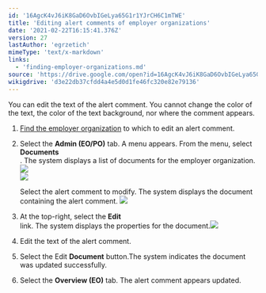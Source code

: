 ```yaml
---
id: '16AgcK4vJ6iK8GaD6OvbIGeLya65G1r1YJrCH6C1mTWE'
title: 'Editing alert comments of employer organizations'
date: '2021-02-22T16:15:41.376Z'
version: 27
lastAuthor: 'egrzetich'
mimeType: 'text/x-markdown'
links:
  - 'finding-employer-organizations.md'
source: 'https://drive.google.com/open?id=16AgcK4vJ6iK8GaD6OvbIGeLya65G1r1YJrCH6C1mTWE'
wikigdrive: 'd3e22db37cfdd4a4e5d0d1fe46fc320e82e79136'
---
```

You can edit the text of the alert comment. You cannot change the color of the text, the color of the text background, nor where the comment appears.
1. [Find the employer organization](finding-employer-organizations.md) to which to edit an alert comment.
2. Select the <strong>Admin (EO/PO)</strong> tab. A menu appears. From the menu, select <strong>Documents</strong>  
   . The system displays a list of documents for the employer organization.<img src="../editing-alert-comments-of-employer-organizations.assets/84c718cfb3c5521948c3838e65cee14d.png" />  
   <img src="../editing-alert-comments-of-employer-organizations.assets/48af9386124dba839aa0d41027f3fe34.png" />  

  
   Select the alert comment to modify. The system displays the document containing the alert comment. <img src="../editing-alert-comments-of-employer-organizations.assets/f16be71e8a46d52f8d698705940e9035.png" />  

4. At the top-right, select the <strong>Edit</strong>  
    link. The system displays the properties for the document.<img src="../editing-alert-comments-of-employer-organizations.assets/96d7e6a80363990e04e6a861d0013d2e.png" />  

5. Edit the text of the alert comment.
6. Select the Edit <strong>Document</strong> button.The system indicates the document was updated successfully.
7. Select the <strong>Overview (EO)</strong> tab. The alert comment appears updated.


